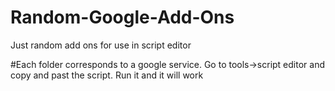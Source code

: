 # Random-Google-Add-Ons
Just random add ons for use in script editor

#Each folder corresponds to a google service. Go to tools->script editor and copy and past the script. Run it and it will work
